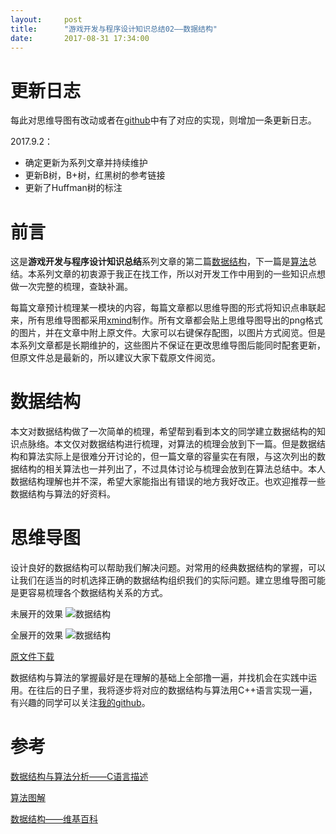 ```yaml
---
layout:     post
title:      "游戏开发与程序设计知识总结02——数据结构"
date:       2017-08-31 17:34:00
---
```


# 更新日志

每此对思维导图有改动或者在[github](https://github.com/AllenKashiwa/StudyCpp)中有了对应的实现，则增加一条更新日志。

2017.9.2：

- 确定更新为系列文章并持续维护
- 更新B树，B+树，红黑树的参考链接
- 更新了Huffman树的标注

# 前言

这是**游戏开发与程序设计知识总结**系列文章的第二篇[数据结构](http://baizihan.me/2017/08/data-structure/)，下一篇是[算法](http://baizihan.me/2017/09/algorithm/)总结。本系列文章的初衷源于我正在找工作，所以对开发工作中用到的一些知识点想做一次完整的梳理，查缺补漏。

每篇文章预计梳理某一模块的内容，每篇文章都以思维导图的形式将知识点串联起来，所有思维导图都采用[xmind](http://www.xmindchina.net/)制作。所有文章都会贴上思维导图导出的png格式的图片，并在文章中附上原文件。大家可以右键保存配图，以图片方式阅览。但是本系列文章都是长期维护的，这些图片不保证在更改思维导图后能同时配套更新，但原文件总是最新的，所以建议大家下载原文件阅览。

# 数据结构

本文对数据结构做了一次简单的梳理，希望帮到看到本文的同学建立数据结构的知识点脉络。本文仅对数据结构进行梳理，对算法的梳理会放到下一篇。但是数据结构和算法实际上是很难分开讨论的，但一篇文章的容量实在有限，与这次列出的数据结构的相关算法也一并列出了，不过具体讨论与梳理会放到在算法总结中。本人数据结构理解也并不深，希望大家能指出有错误的地方我好改正。也欢迎推荐一些数据结构与算法的好资料。

# 思维导图

设计良好的数据结构可以帮助我们解决问题。对常用的经典数据结构的掌握，可以让我们在适当的时机选择正确的数据结构组织我们的实际问题。建立思维导图可能是更容易梳理各个数据结构关系的方式。

未展开的效果
![数据结构](http://baizihan.me/assets/images/in-post/data_structure/data_structure.png)

全展开的效果
![数据结构](http://baizihan.me/assets/images/in-post/data_structure/data_structure_all.png)

[原文件下载](http://baizihan.me/assets/files/data_structure.xmind)

数据结构与算法的掌握最好是在理解的基础上全部撸一遍，并找机会在实践中运用。在往后的日子里，我将逐步将对应的数据结构与算法用C++语言实现一遍，有兴趣的同学可以关注[我的github](https://github.com/AllenKashiwa/StudyCpp)。

# 参考

[数据结构与算法分析——C语言描述](https://book.douban.com/subject/1139426/)

[算法图解](https://book.douban.com/subject/26979890/)

[数据结构——维基百科](https://zh.wikipedia.org/zh-hans/%E6%95%B0%E6%8D%AE%E7%BB%93%E6%9E%84)
